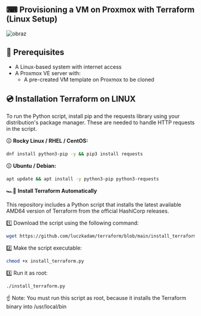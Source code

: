 ## ⌨ Provisioning a VM on Proxmox with Terraform (Linux Setup) 

![obraz](https://github.com/user-attachments/assets/b186557d-0d42-4806-84d3-5382c87f143e)

## 🧰 Prerequisites

- A Linux-based system with internet access  
- A Proxmox VE server with:
  - A pre-created VM template on Proxmox to be cloned

## 💿 Installation Terraform on LINUX
To run the Python script, install pip and the requests library using your distribution's package manager. These are needed to handle HTTP requests in the script.

🛈 **Rocky Linux / RHEL / CentOS:**
```bash
dnf install python3-pip -y && pip3 install requests
```
🛈 **Ubuntu / Debian:**
```bash
apt update && apt install -y python3-pip python3-requests
```
🏎️💨 **Install Terraform Automatically**

This repository includes a Python script that installs the latest available AMD64 version of Terraform from the official HashiCorp releases.

1️⃣ Download the script using the following command:
```bash
wget https://github.com/luczkadam/terraform/blob/main/install_terraform.py
```
2️⃣ Make the script executable:
```bash
chmod +x install_terraform.py
```
3️⃣ Run it as root:
```bash
./install_terraform.py
```

☝️ Note: You must run this script as root, because it installs the Terraform binary into /usr/local/bin
